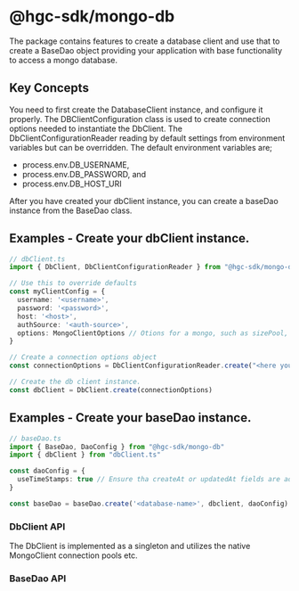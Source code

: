 # @hgc-sdk/mongo-db

The package contains features to create a database client and use that to create a BaseDao object providing
your application with base functionality to access a mongo database.

## Key Concepts
You need to first create the DatabaseClient instance, and configure it properly. The DBClientConfiguration
class is used to create connection options needed to instantiate the DbClient. The DbClientConfigurationReader
reading by default settings from environment variables but can be overridden. The default environment
variables are;

- process.env.DB_USERNAME, 
- process.env.DB_PASSWORD, and
- process.env.DB_HOST_URI

After you have created your dbClient instance, you can create a baseDao instance from the BaseDao class.

## Examples - Create your dbClient instance.

```typescript
// dbClient.ts
import { DbClient, DbClientConfigurationReader } from "@hgc-sdk/mongo-db"

// Use this to override defaults
const myClientConfig = {
  username: '<username>',
  password: '<password>',
  host: '<host>',
  authSource: '<auth-source>',
  options: MongoClientOptions // Otions for a mongo, such as sizePool, useNewUrlParser, ...
}

// Create a connection options object
const connectionOptions = DbClientConfigurationReader.create("<here you can override defaults>")

// Create the db client instance.
const dbClient = DbClient.create(connectionOptions)

```

## Examples - Create your baseDao instance.

```typescript
// baseDao.ts
import { BaseDao, DaoConfig } from "@hgc-sdk/mongo-db"
import { dbClient } from "dbClient.ts"

const daoConfig = {
  useTimeStamps: true // Ensure tha createAt or updatedAt fields are added
}

const baseDao = baseDao.create('<database-name>', dbclient, daoConfig)

```


### DbClient API
The DbClient is implemented as a singleton and utilizes the native MongoClient connection pools etc.



### BaseDao API

